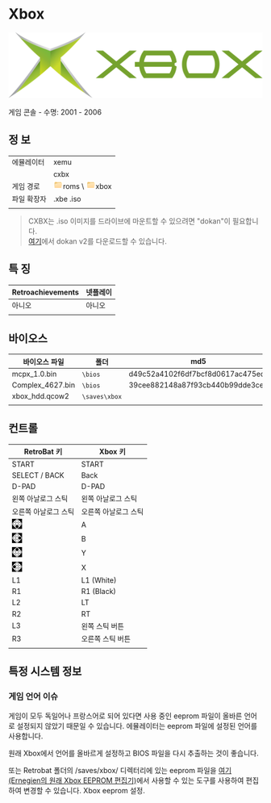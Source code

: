 # Xbox

![](title.svg)

게임 콘솔 - 수명: 2001 - 2006


## 정 보

|||
|---|---|
| 에뮬레이터 | xemu |
|  | cxbx |
| 게임 경로 | ![](../../icon.png)roms \ ![](../../icon.png)xbox |
| 파일 확장자 | .xbe .iso |
|||

> CXBX는 .iso 이미지를 드라이브에 마운트할 수 있으려면 "dokan"이 필요합니다.  
[여기](https://github.com/dokan-dev/dokany/releases)에서 dokan v2를 다운로드할 수 있습니다.  


## 특 징

| Retroachievements | 넷플레이 |
|---|---|
| 아니오 | 아니오 |
|||


## 바이오스

| 바이오스 파일 | 폴더 | md5 |
|---|---|---|
| mcpx_1.0.bin | `\bios` | d49c52a4102f6df7bcf8d0617ac475ed |
| Complex_4627.bin | `\bios` | 39cee882148a87f93cb440b99dde3ceb |
| xbox_hdd.qcow2 | `\saves\xbox` |  |
|||


## 컨트롤

| RetroBat 키 | Xbox 키 |
|---|---|
| START | START |
| SELECT / BACK | Back |
| D-PAD | D-PAD |
| 왼쪽 아날로그 스틱 | 왼쪽 아날로그 스틱 |
| 오른쪽 아날로그 스틱 | 오른쪽 아날로그 스틱 |
| ![](../../south.webp) | A |
| ![](../../east.webp) | B |
| ![](../../north.webp) | Y |
| ![](../../west.webp) | X |
| L1 | L1 (White) |
| R1 | R1 (Black) |
| L2 | LT |
| R2 | RT |
| L3 | 왼쪽 스틱 버튼 |
| R3 | 오른쪽 스틱 버튼 |
|||


## 특정 시스템 정보

### 게임 언어 이슈

게임이 모두 독일어나 프랑스어로 되어 있다면 사용 중인 eeprom 파일이 올바른 언어로 설정되지 않았기 때문일 수 있습니다. 에뮬레이터는 eeprom 파일에 설정된 언어를 사용합니다.

원래 Xbox에서 언어를 올바르게 설정하고 BIOS 파일을 다시 추출하는 것이 좋습니다.

또는 Retrobat 폴더의 /saves/xbox/ 디렉터리에 있는 eeprom 파일을 [여기(Ernegien의 원래 Xbox EEPROM 편집기)](https://github.com/Ernegien/XboxEepromEditor)에서 사용할 수 있는 도구를 사용하여 편집하여 변경할 수 있습니다. Xbox eeprom 설정.